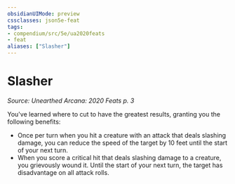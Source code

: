 ```yaml
---
obsidianUIMode: preview
cssclasses: json5e-feat
tags:
- compendium/src/5e/ua2020feats
- feat
aliases: ["Slasher"]
---
```

# Slasher
*Source: Unearthed Arcana: 2020 Feats p. 3*  

You've learned where to cut to have the greatest results, granting you the following benefits:

- Once per turn when you hit a creature with an attack that deals slashing damage, you can reduce the speed of the target by 10 feet until the start of your next turn.  
- When you score a critical hit that deals slashing damage to a creature, you grievously wound it. Until the start of your next turn, the target has disadvantage on all attack rolls.